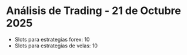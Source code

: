 # Análisis de Trading - 21 de Octubre 2025
* Slots para estrategias forex: 10 
* Slots para estrategias de velas: 10


